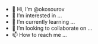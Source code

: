 - 👋 Hi, I’m @okosourov
- 👀 I’m interested in ...
- 🌱 I’m currently learning ...
- 💞️ I’m looking to collaborate on ...
- 📫 How to reach me ...

<!---
okosourov/okosourov is a ✨ special ✨ repository because its `README.md` (this file) appears on your GitHub profile.
You can click the Preview link to take a look at your changes.
--->
